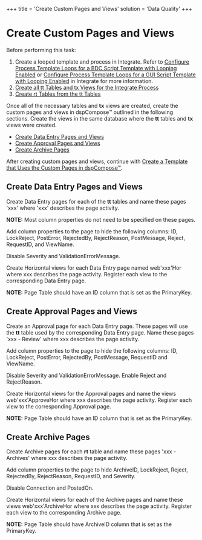 +++
title = 'Create Custom Pages and Views'
solution = 'Data Quality'
+++

# Create Custom Pages and Views

Before performing this task:

1.  Create a looped template and process in Integrate. Refer to
    [Configure Process Template Loops for a BDC Script Template with
    Looping
    Enabled](../../../Platform/Integrate/Use_Cases/ConfigureProcTempLoopsBDCLoopEn)
    or [Configure Process Template Loops for a GUI Script Template with
    Looping
    Enabled](../../../Platform/Integrate/Use_Cases/ConfigureProcTemplLoopsGUILoopgEn)
    in Integrate for more information.
2.  [Create all tt Tables and tx Views for the Integrate
    Process](Create_All_tt_Tables_and_tx_Views_for_the_Integrate_Process)
3.  [Create rt Tables from the tt
    Tables](Create_rt_Tables_from_the_tt_Tables)

Once all of the necessary tables and **tx** views are created, create
the custom pages and views in dspCompose™ outlined in the following
sections. Create the views in the same database where the **tt** tables
and **tx** views were created.

  - [Create Data Entry Pages and
    Views](#Create_Data_Entry_Pages_and_Views)
  - [Create Approval Pages and Views](#Create_Approval_Pages_and_Views)
  - [Create Archive Pages](#Create_Archive_Pages)

After creating custom pages and views, continue with [Create a Template
that Uses the Custom Pages in
dspCompose™](Create_a_Template_that_uses_the_Custom_Pages).

## <span id="Create_Data_Entry_Pages_and_Views"></span>Create Data Entry Pages and Views

Create Data Entry pages for each of the **tt** tables and name these
pages 'xxx' where 'xxx' describes the page activity.

**NOTE:** Most column properties do not need to be specified on these
pages.

Add column properties to the page to hide the following columns: ID,
LockReject, PostError, RejectedBy, RejectReason, PostMessage, Reject,
RequestID, and ViewName.

Disable Severity and ValidationErrorMessage.

Create Horizontal views for each Data Entry page named web'xxx'Hor
<span>where xxx describes the page activity</span>. Register each view
to the corresponding Data Entry page.

**NOTE:** Page Table should have an ID column that is set as the
PrimaryKey.

## <span id="Create_Approval_Pages_and_Views"></span>Create Approval Pages and Views

Create an Approval page for each Data Entry page. These pages will use
the **tt** table used by the corresponding Data Entry page. Name these
pages 'xxx - Review' where xxx describes the page activity.

Add column properties to the page to hide the following columns: ID,
LockReject, PostError, RejectedBy, PostMessage, RequestID and ViewName.

Disable Severity and ValidationErrorMessage. Enable Reject and
RejectReason.

Create Horizontal views for the Approval pages and name the views
web'xxx'ApproveHor <span>where xxx describes the page activity</span>.
Register each view to the corresponding Approval page.

**NOTE:** Page Table should have an ID column that is set as the
PrimaryKey.

## <span id="Create_Archive_Pages"></span>Create Archive Pages

Create Archive pages for each **rt** table and name these pages 'xxx -
Archives' where xxx describes the page activity.

Add column properties to the page to hide ArchiveID, LockReject, Reject,
RejectedBy, RejectReason, RequestID, and Severity.

Disable Connection and PostedOn.

Create Horizontal views for each of the Archive pages and name these
views web'xxx'ArchiveHor <span>where xxx describes the page
activity</span>. Register each view to the corresponding Archive page.

**NOTE:** Page Table should have ArchiveID column that is set as the
PrimaryKey.
